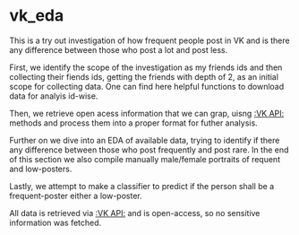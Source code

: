 # vk_eda
This is a try out investigation of how frequent people post in VK and is there any difference between those who post a lot and post less.


First, we identify the scope of the investigation as my friends ids and then collecting their fiends ids, getting the friends with depth of 2, as an initial scope for collecting data.
One can find here helpful functions to download data for analyis id-wise.

Then, we retrieve open acess information that we can grap, uisng [:VK API:](https://vk.com/dev/openapi) methods and process them into a proper format for futher analysis.

Further on we dive into an EDA of available data, trying to identify if there any difference between those who post frequently and post rare. In the end of this section we also compile manually male/female portraits of requent and low-posters.

Lastly, we attempt to make a classifier to predict if the person shall be a frequent-poster either a low-poster.

All data is retrieved via [:VK API:](https://vk.com/dev/openapi) and is open-access, so no sensitive information was fetched.
